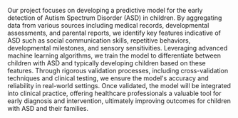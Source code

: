Our project focuses on developing a predictive model for the early detection of Autism Spectrum Disorder (ASD) in children. By aggregating data from various sources including medical records, developmental assessments, and parental reports, we identify key features indicative of ASD such as social communication skills, repetitive behaviors, developmental milestones, and sensory sensitivities. Leveraging advanced machine learning algorithms, we train the model to differentiate between children with ASD and typically developing children based on these features. Through rigorous validation processes, including cross-validation techniques and clinical testing, we ensure the model's accuracy and reliability in real-world settings. Once validated, the model will be integrated into clinical practice, offering healthcare professionals a valuable tool for early diagnosis and intervention, ultimately improving outcomes for children with ASD and their families.
